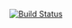 [![Build Status](https://travis-ci.org/fomkin/google-finance-test-work.svg?branch=master)](https://travis-ci.org/fomkin/google-finance-test-work)
